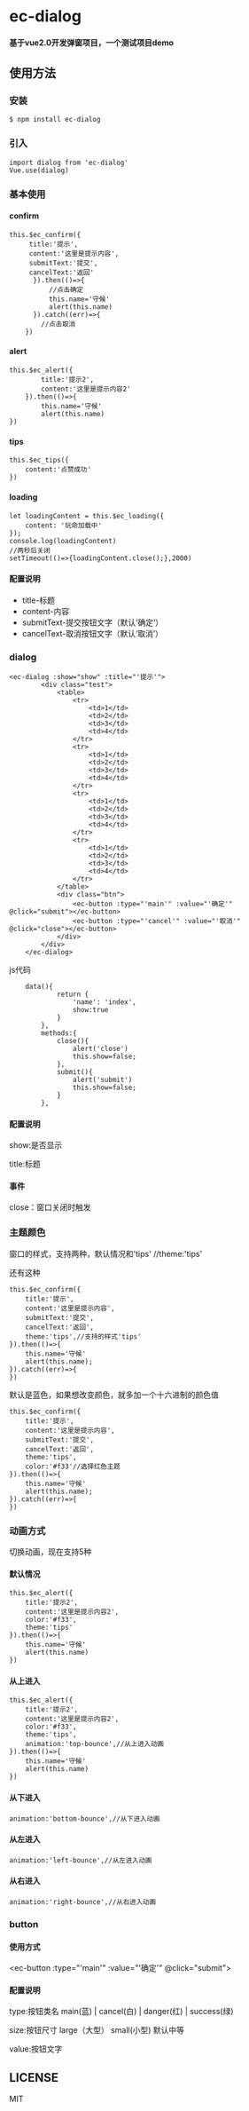 # ec-dialog

#### 基于vue2.0开发弹窗项目，一个测试项目demo

## 使用方法

### 安装
    $ npm install ec-dialog
### 引入
    import dialog from 'ec-dialog'
    Vue.use(dialog)
### 基本使用

#### confirm
    this.$ec_confirm({
         title:'提示',
         content:'这里是提示内容',
         submitText:'提交',
         cancelText:'返回'
          }).then(()=>{
              //点击确定
              this.name='守候'
              alert(this.name)
          }).catch((err)=>{
            //点击取消
        })


#### alert
    this.$ec_alert({
            title:'提示2',
            content:'这里是提示内容2'
        }).then(()=>{
            this.name='守候'
            alert(this.name)
    })


#### tips
    this.$ec_tips({
        content:'点赞成功'
    })



#### loading
    let loadingContent = this.$ec_loading({
        content: '玩命加载中'
    });
    console.log(loadingContent)
    //两秒后关闭
    setTimeout(()=>{loadingContent.close();},2000)


#### 配置说明
* title-标题
* content-内容
* submitText-提交按钮文字（默认‘确定’）
* cancelText-取消按钮文字（默认‘取消’）

### dialog

    <ec-dialog :show="show" :title="'提示'">
            <div class="test">
                <table>
                    <tr>
                        <td>1</td>
                        <td>2</td>
                        <td>3</td>
                        <td>4</td>
                    </tr>
                    <tr>
                        <td>1</td>
                        <td>2</td>
                        <td>3</td>
                        <td>4</td>
                    </tr>
                    <tr>
                        <td>1</td>
                        <td>2</td>
                        <td>3</td>
                        <td>4</td>
                    </tr>
                    <tr>
                        <td>1</td>
                        <td>2</td>
                        <td>3</td>
                        <td>4</td>
                    </tr>
                </table>
                <div class="btn">
                    <ec-button :type="'main'" :value="'确定'" @click="submit"></ec-button>
                    <ec-button :type="'cancel'" :value="'取消'" @click="close"></ec-button>
                </div>
            </div>
        </ec-dialog>

js代码

        data(){
                return {
                    'name': 'index',
                    show:true
                }
            },
            methods:{
                close(){
                    alert('close')
                    this.show=false;
                },
                submit(){
                    alert('submit')
                    this.show=false;
                }
            },

#### 配置说明

show:是否显示

title:标题

#### 事件

close：窗口关闭时触发

### 主题颜色

窗口的样式，支持两种，默认情况和'tips'  //theme:'tips'


还有这种


    this.$ec_confirm({
        title:'提示',
        content:'这里是提示内容',
        submitText:'提交',
        cancelText:'返回',
        theme:'tips',//支持的样式'tips'
    }).then(()=>{
        this.name='守候'
        alert(this.name);
    }).catch((err)=>{
    })

默认是蓝色，如果想改变颜色，就多加一个十六进制的颜色值


    this.$ec_confirm({
        title:'提示',
        content:'这里是提示内容',
        submitText:'提交',
        cancelText:'返回',
        theme:'tips',
        color:'#f33'//选择红色主题
    }).then(()=>{
        this.name='守候'
        alert(this.name);
    }).catch((err)=>{
    })

### 动画方式

切换动画，现在支持5种

#### 默认情况

    this.$ec_alert({
        title:'提示2',
        content:'这里是提示内容2',
        color:'#f33',
        theme:'tips'
    }).then(()=>{
        this.name='守候'
        alert(this.name)
    })

#### 从上进入

    this.$ec_alert({
        title:'提示2',
        content:'这里是提示内容2',
        color:'#f33',
        theme:'tips',
        animation:'top-bounce',//从上进入动画
    }).then(()=>{
        this.name='守候'
        alert(this.name)
    })


#### 从下进入

    animation:'bottom-bounce',//从下进入动画


#### 从左进入

    animation:'left-bounce',//从左进入动画

#### 从右进入

    animation:'right-bounce',//从右进入动画

### button

#### 使用方式

<ec-button :type="'main'" :value="'确定'" @click="submit"></ec-button>

#### 配置说明
type:按钮类名  main(蓝)  |  cancel(白)  |  danger(红)  |  success(绿)

size:按钮尺寸  large（大型）  small(小型)    默认中等

value:按钮文字
## LICENSE
MIT




